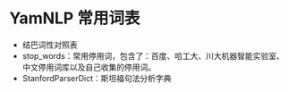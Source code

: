 # YamNLP 常用词表

- 结巴词性对照表
- stop_words：常用停用词，包含了：百度、哈工大、川大机器智能实验室、中文停用词库以及自己收集的停用词。
- StanfordParserDict：斯坦福句法分析字典